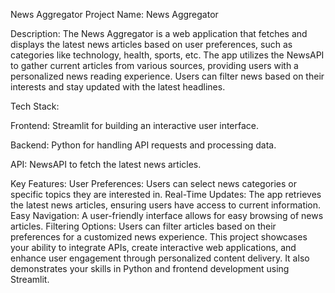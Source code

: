 
News Aggregator Project
Name: News Aggregator

Description: The News Aggregator is a web application that fetches and displays the latest news articles based on user preferences, such as categories like technology, health, sports, etc. The app utilizes the NewsAPI to gather current articles from various sources, providing users with a personalized news reading experience. Users can filter news based on their interests and stay updated with the latest headlines.

Tech Stack:

Frontend: Streamlit for building an interactive user interface.

Backend: Python for handling API requests and processing data.

API: NewsAPI to fetch the latest news articles.

Key Features:
User Preferences: Users can select news categories or specific topics they are interested in.
Real-Time Updates: The app retrieves the latest news articles, ensuring users have access to current information.
Easy Navigation: A user-friendly interface allows for easy browsing of news articles.
Filtering Options: Users can filter articles based on their preferences for a customized news experience.
This project showcases your ability to integrate APIs, create interactive web applications, and enhance user engagement through personalized content delivery. It also demonstrates your skills in Python and frontend development using Streamlit.
